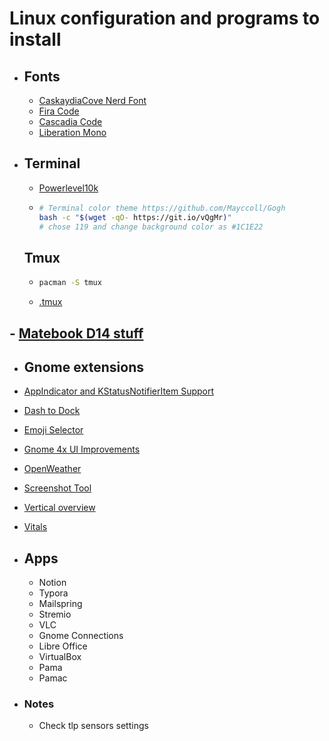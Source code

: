 # Linux configuration and programs to install 

- ## Fonts
  - [CaskaydiaCove Nerd Font](https://www.nerdfonts.com/font-download) 
  - [Fira Code](https://github.com/tonsky/FiraCode) 
  - [Cascadia Code](https://github.com/microsoft/cascadia-code)
  - [Liberation Mono](https://www.fontsquirrel.com/fonts/liberation-mono)

- ## Terminal
  - [Powerlevel10k](https://github.com/romkatv/powerlevel10k)

  - ```bash
    # Terminal color theme https://github.com/Mayccoll/Gogh
    bash -c "$(wget -qO- https://git.io/vQgMr)"
    # chose 119 and change background color as #1C1E22
    ```

    
  
  ## Tmux
  
  - ```bash
    pacman -S tmux
    ```
  
  - [.tmux](https://github.com/gpakosz/.tmux)

## - [Matebook D14 stuff](https://gitlab.com/cscs/linux-on-huawei-matebook-d-14-amd#GRUB)

- ## Gnome extensions

-  [AppIndicator and KStatusNotifierItem Support](https://extensions.gnome.org/extension/615/appindicator-support/)

- [Dash to Dock](https://extensions.gnome.org/extension/307/dash-to-dock/)

- [Emoji Selector](https://extensions.gnome.org/extension/1162/emoji-selector/)

- [Gnome 4x UI Improvements](https://extensions.gnome.org/extension/4158/gnome-40-ui-improvements/)

- [OpenWeather](https://extensions.gnome.org/extension/750/openweather/)

- [Screenshot Tool](https://extensions.gnome.org/extension/1112/screenshot-tool/)

- [Vertical overview](https://extensions.gnome.org/extension/4144/vertical-overview/)

- [Vitals](https://extensions.gnome.org/extension/1460/vitals/) 



- ## Apps

  - Notion
  - Typora
  - Mailspring
  - Stremio
  - VLC
  - Gnome Connections
  - Libre Office
  - VirtualBox
  - Pama
  - Pamac

- ### Notes
  - Check tlp sensors settings
